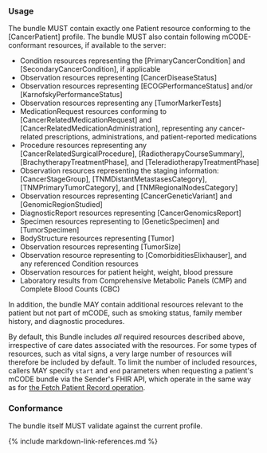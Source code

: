 ### Usage

The bundle MUST contain exactly one Patient resource conforming to the [CancerPatient] profile. The bundle MUST also contain following mCODE-conformant resources, if available to the server:

* Condition resources representing the [PrimaryCancerCondition] and [SecondaryCancerCondition], if applicable
* Observation resources representing [CancerDiseaseStatus]
* Observation resources representing [ECOGPerformanceStatus] and/or [KarnofskyPerformanceStatus]
* Observation resources representing any [TumorMarkerTests]
* MedicationRequest resources conforming to [CancerRelatedMedicationRequest] and [CancerRelatedMedicationAdministration], representing any cancer-related prescriptions, administrations, and patient-reported medications
* Procedure resources representing any [CancerRelatedSurgicalProcedure], [RadiotherapyCourseSummary], [BrachytherapyTreatmentPhase], and [TeleradiotherapyTreatmentPhase]
* Observation resources representing the staging information: [CancerStageGroup], [TNMDistantMetastasesCategory], [TNMPrimaryTumorCategory], and [TNMRegionalNodesCategory]
* Observation resources representing [CancerGeneticVariant] and [GenomicRegionStudied]
* DiagnosticReport resources representing [CancerGenomicsReport]
* Specimen resources representing to [GeneticSpecimen] and [TumorSpecimen]
* BodyStructure resources representing [Tumor]
* Observation resources representing [TumorSize]
* Observation resource representing to [ComorbiditiesElixhauser], and any referenced Condition resources
* Observation resources for patient height, weight, blood pressure
* Laboratory results from Comprehensive Metabolic Panels (CMP) and Complete Blood Counts (CBC)

In addition, the bundle MAY contain additional resources relevant to the patient but not part of mCODE, such as smoking status, family member history, and diagnostic procedures.

By default, this Bundle includes _all_ required resources described above, irrespective of care dates associated with the resources. For some types of resources, such as vital signs, a very large number of resources will therefore be included by default. To limit the number of included resources, callers MAY specify `start` and `end` parameters when requesting a patient's mCODE bundle via the Sender's FHIR API, which operate in the same way as for [the Fetch Patient Record operation](https://www.hl7.org/fhir/operation-patient-everything.html).

### Conformance

The bundle itself MUST validate against the current profile.

{% include markdown-link-references.md %}

